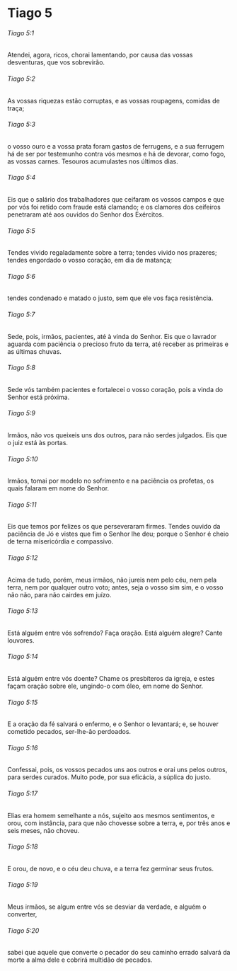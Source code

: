 # Tiago 5

###### Tiago 5:1

Atendei, agora, ricos, chorai lamentando, por causa das vossas desventuras, que vos sobrevirão.

###### Tiago 5:2

As vossas riquezas estão corruptas, e as vossas roupagens, comidas de traça;

###### Tiago 5:3

o vosso ouro e a vossa prata foram gastos de ferrugens, e a sua ferrugem há de ser por testemunho contra vós mesmos e há de devorar, como fogo, as vossas carnes. Tesouros acumulastes nos últimos dias.

###### Tiago 5:4

Eis que o salário dos trabalhadores que ceifaram os vossos campos e que por vós foi retido com fraude está clamando; e os clamores dos ceifeiros penetraram até aos ouvidos do Senhor dos Exércitos.

###### Tiago 5:5

Tendes vivido regaladamente sobre a terra; tendes vivido nos prazeres; tendes engordado o vosso coração, em dia de matança;

###### Tiago 5:6

tendes condenado e matado o justo, sem que ele vos faça resistência.

###### Tiago 5:7

Sede, pois, irmãos, pacientes, até à vinda do Senhor. Eis que o lavrador aguarda com paciência o precioso fruto da terra, até receber as primeiras e as últimas chuvas.

###### Tiago 5:8

Sede vós também pacientes e fortalecei o vosso coração, pois a vinda do Senhor está próxima.

###### Tiago 5:9

Irmãos, não vos queixeis uns dos outros, para não serdes julgados. Eis que o juiz está às portas.

###### Tiago 5:10

Irmãos, tomai por modelo no sofrimento e na paciência os profetas, os quais falaram em nome do Senhor.

###### Tiago 5:11

Eis que temos por felizes os que perseveraram firmes. Tendes ouvido da paciência de Jó e vistes que fim o Senhor lhe deu; porque o Senhor é cheio de terna misericórdia e compassivo.

###### Tiago 5:12

Acima de tudo, porém, meus irmãos, não jureis nem pelo céu, nem pela terra, nem por qualquer outro voto; antes, seja o vosso sim sim, e o vosso não não, para não cairdes em juízo.

###### Tiago 5:13

Está alguém entre vós sofrendo? Faça oração. Está alguém alegre? Cante louvores.

###### Tiago 5:14

Está alguém entre vós doente? Chame os presbíteros da igreja, e estes façam oração sobre ele, ungindo-o com óleo, em nome do Senhor.

###### Tiago 5:15

E a oração da fé salvará o enfermo, e o Senhor o levantará; e, se houver cometido pecados, ser-lhe-ão perdoados.

###### Tiago 5:16

Confessai, pois, os vossos pecados uns aos outros e orai uns pelos outros, para serdes curados. Muito pode, por sua eficácia, a súplica do justo.

###### Tiago 5:17

Elias era homem semelhante a nós, sujeito aos mesmos sentimentos, e orou, com instância, para que não chovesse sobre a terra, e, por três anos e seis meses, não choveu.

###### Tiago 5:18

E orou, de novo, e o céu deu chuva, e a terra fez germinar seus frutos.

###### Tiago 5:19

Meus irmãos, se algum entre vós se desviar da verdade, e alguém o converter,

###### Tiago 5:20

sabei que aquele que converte o pecador do seu caminho errado salvará da morte a alma dele e cobrirá multidão de pecados.

